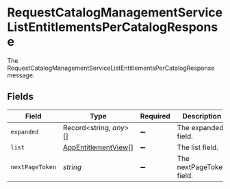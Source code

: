# RequestCatalogManagementServiceListEntitlementsPerCatalogResponse

The RequestCatalogManagementServiceListEntitlementsPerCatalogResponse message.


## Fields

| Field                                                             | Type                                                              | Required                                                          | Description                                                       |
| ----------------------------------------------------------------- | ----------------------------------------------------------------- | ----------------------------------------------------------------- | ----------------------------------------------------------------- |
| `expanded`                                                        | Record<string, *any*>[]                                           | :heavy_minus_sign:                                                | The expanded field.                                               |
| `list`                                                            | [AppEntitlementView](../../models/shared/appentitlementview.md)[] | :heavy_minus_sign:                                                | The list field.                                                   |
| `nextPageToken`                                                   | *string*                                                          | :heavy_minus_sign:                                                | The nextPageToken field.                                          |